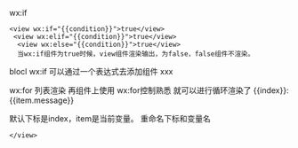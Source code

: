 wx:if 

    <view wx:if="{{condition}}">true</view> 
     <view wx:elif="{{condition}}">true</view> 
      <view wx:else="{{condition}}">true</view> 
      当wx:if组件为true时候，view组件渲染输出，为false，false组件不渲染。

blocl wx:if   可以通过一个表达式去添加组件
    <block wx:if={{xx}}>
      <view>xxx</view>
    </block>

wx:for 列表渲染
  再组件上使用 wx:for控制熟悉 就可以进行循环渲染了
  <view>
    {{index}}:{{item.message}}
  </view>

  默认下标是index，item是当前变量。
  重命名下标和变量名
    <view class="container">
      <view wx:for="{{usews}}" wx:for-index="ind" wx:for-item="user" class="content">
      
    </view>
